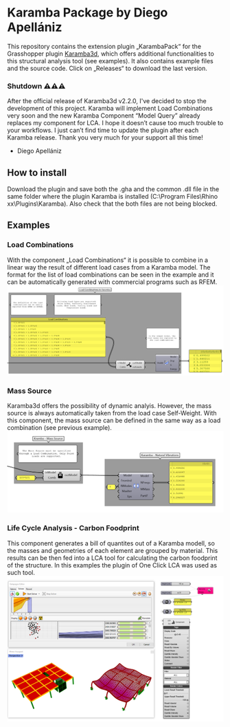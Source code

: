 # Karamba Package by Diego Apellániz
This repository contains the extension plugin „KarambaPack“ for the Grasshopper plugin [Karamba3d](https://www.karamba3d.com/), which offers additional functionalities to this structural analysis tool (see examples). It also contains example files and the source code. Click on „Releases“ to download the last version.

### Shutdown ⚠️⚠️⚠️
After the official release of Karamba3d v2.2.0, I've decided to stop the development of this project. Karamba will implement Load Combinations very soon and the new Karamba Component “Model Query” already replaces my component for LCA. I hope it doesn’t cause too much trouble to your workflows. I just can’t find time to update the plugin after each Karamba release. Thank you very much for your support all this time!
- Diego Apellániz

## How to install
Download the plugin and save both the .gha and the common .dll file in the same folder where the plugin Karamba is installed (C:\Program Files\Rhino xx\Plugins\Karamba). Also check that the both files are not being blocked.

## Examples
### Load Combinations
With the component „Load Combinations“ it is possible to combine in a linear way the result of different load cases from a Karamba model. The format for the list of load combinations can be seen in the example and it can be automatically generated with commercial programs such as RFEM.
![alt text](https://github.com/diego-apellaniz/KarambaPack/blob/main/Pictures/Load%20Combinations.png?raw=true)

### Mass Source
Karamba3d offers the possibility of dynamic analyis. However, the mass source is always automatically taken from the load case Self-Weight. With this component, the mass source can be defined in the same way as a load combination (see previous example).
![alt text](https://github.com/diego-apellaniz/KarambaPack/blob/main/Pictures/Mass%20Source.png?raw=true)

### Life Cycle Analysis - Carbon Foodprint
This component generates a bill of quantites out of a Karamba modell, so the masses and geometries of each element are grouped by material. This results can be then fed into a LCA tool for calculating the carbon foodprint of the structure. In this examples the plugin of One Click LCA was used as such tool.
![alt text](https://github.com/diego-apellaniz/KarambaPack/blob/main/Pictures/OneClick_Karamba.png?raw=true)

